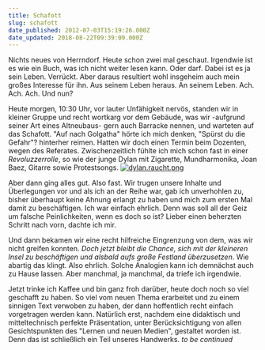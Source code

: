 ```yaml
---
title: Schafott
slug: schafott
date_published: 2012-07-03T15:19:26.000Z
date_updated: 2018-08-22T09:39:09.000Z
---
```


Nichts neues von Herrndorf. Heute schon zwei mal geschaut. Irgendwie ist es wie ein Buch, was ich nicht weiter lesen kann. Oder darf. Dabei ist es ja sein Leben. Verrückt. Aber daraus resultiert wohl insgeheim auch mein großes Interesse für ihn. Aus seinem Leben heraus. An seinem Leben. Ach. Ach. Ach. Und nun?

Heute morgen, 10:30 Uhr, vor lauter Unfähigkeit nervös, standen wir in kleiner Gruppe und recht wortkarg vor dem Gebäude, was wir -aufgrund seiner Art eines Altneubaus- gern auch Barracke nennen, und warteten auf das Schafott. "Auf nach Golgatha" hörte ich mich denken, "Spürst du die Gefahr"? hinterher reimen. Hatten wir doch einen Termin beim Dozenten, wegen des Referates. Zwischenzeitlich fühlte ich mich schon fast in einer *Revoluzzerrolle*, so wie der junge Dylan mit Zigarette, Mundharmonika, Joan Baez, Gitarre sowie Protestsongs.
[![dylan.raucht.png](//thafaker.hydra.uberspace.de/Krafft-Prinzmetal/skalen/assets_c/2012/07/dylan.raucht-thumb-514x195-86.png)](http://thafaker.hydra.uberspace.de/Krafft-Prinzmetal/skalen/2012/07/03/dylan.raucht.png)

Aber dann ging alles gut. Also fast. Wir trugen unsere Inhalte und Überlegungen vor und als ich an der Reihe war, gab ich unverhohlen zu, bisher überhaupt keine Ahnung erlangt zu haben und mich zum ersten Mal damit zu beschäftigen. Ich war einfach ehrlich. Denn was soll all der Geiz um falsche Peinlichkeiten, wenn es doch so ist? Lieber einen beherzten Schritt nach vorn, dachte ich mir.

Und dann bekamen wir eine recht hilfreiche Eingrenzung von dem, was wir nicht greifen konnten. *Doch jetzt bleibt die Chance, sich mit der kleineren Insel zu beschäftigen und alsbald aufs große Festland überzusetzen*. Wie abartig das klingt. Also ehrlich. Solche Analogien kann ich demnächst auch zu Hause lassen. Aber manchmal, ja manchmal, da triefe ich irgendwie.

Jetzt trinke ich Kaffee und bin ganz froh darüber, heute doch noch so viel geschafft zu haben. So viel vom neuen Thema erarbeitet und zu einem sinnigen Text verwoben zu haben, der dann hoffentlich recht einfach vorgetragen werden kann. Natürlich erst, nachdem eine didaktisch und mitteltechnisch perfekte Präsentation, unter Berücksichtigung von allen Gesichtspunkten des "Lernen und neuen Medien", gestaltet worden ist. Denn das ist schließlich ein Teil unseres Handwerks. *to be continued*
